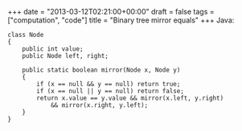 +++
date = "2013-03-12T02:21:00+00:00"
draft = false
tags = ["computation", "code"]
title = "Binary tree mirror equals"
+++
Java:

    class Node
    {
        public int value;
        public Node left, right;
    
        public static boolean mirror(Node x, Node y)
        {
            if (x == null && y == null) return true;
            if (x == null || y == null) return false;
            return x.value == y.value && mirror(x.left, y.right)
                && mirror(x.right, y.left);
        }
    }